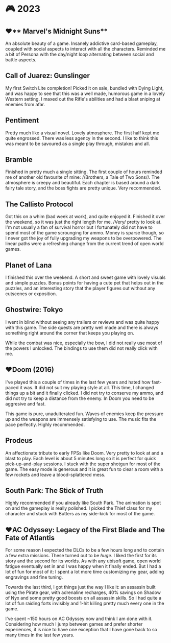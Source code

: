 # 🎮 2023

## ♥** Marvel's Midnight Suns**

An absolute beauty of a game. Insanely addictive card-based gameplay, coupled
with social aspects to interact with all the characters. Reminded me a bit of
Persona with the day/night loop alternating between social and battle aspects.

## Call of Juarez: Gunslinger

My first Switch Lite completion! Picked it on sale, bundled with Dying Light,
and was happy to see that this was a well made, humorous game in a lovely
Western setting. I maxed out the Rifle's abilities and had a blast sniping at
enemies from afar.

## Pentiment

Pretty much like a visual novel. Lovely atmosphere. The first half kept me
quite engrossed. There was less agency in the second. I like to think this was
meant to be savoured as a single play through, mistakes and all.

## Bramble

Finished in pretty much a single sitting. The first couple of hours reminded me
of another old favourite of mine: //Brothers, a Tale of Two Sons//. The
atmosphere is creepy and beautiful. Each chapter is based around a dark fairy
tale story, and the boss fights are pretty unique. Very recommended.

## The Callisto Protocol

Got this on a whim (bad week at work), and quite enjoyed it. Finished it over
the weekend, so it was just the right length for me. /Very/ pretty to look at.
I'm not usually a fan of survival horror but I fortunately did not have to
spend most of the game scrounging for ammo. Money is sparse though, so I never
got the joy of fully upgrading my weapons to be overpowered. The linear
paths were a refreshing change from the current trend of open world games.

## Planet of Lana

I finished this over the weekend. A short and sweet game with lovely visuals
and simple puzzles. Bonus points for having a cute pet that helps out in the
puzzles, and an interesting story that the player figures out without any
cutscenes or exposition.

## Ghostwire: Tokyo

I went in blind without seeing any trailers or reviews and was quite happy with
this game. The side quests are pretty well made and there is always something
right around the corner that keeps you playing on.

While the combat was nice, especially the bow, I did not really use most of the
powers I unlocked. The bindings to use them did not really click with me.

## ♥**Doom (2016)**

I've played this a couple of times in the last few years and hated how
fast-paced it was. It did not suit my playing style at all. This time, I
changed things up a bit and it finally clicked. I did not try to conserve my
ammo, and did not try to keep a distance from the enemy. In Doom you need to be
aggresive and fast.

This game is pure, unadulterated fun. Waves of enemies keep the pressure up and
the weapons are immensely satisfying to use. The music fits the pace perfectly.
Highly recommended.

## Prodeus

An affectionate tribute to early FPSs like Doom. Very pretty to look at and a
blast to play. Each level is about 5 minutes long so it is perfect for quick
pick-up-and-play sessions. I stuck with the super shotgun for most of the game.
The easy mode is generous and it is great fun to clear a room with a few
rockets and leave a blood-splattered mess.

## South Park: The Stick of Truth

Highly recommended if you already like South Park. The animation is spot on and
the gameplay is really polished. I picked the Thief class for my character and
stuck with Butters as my side-kick for most of the game.

## ♥**AC Odyssey: Legacy of the First Blade and The Fate of Atlantis**

For some reason I expected the DLCs to be a few hours long and to contain a few
extra missions. These turned out to be *huge*. I liked the first for its story
and the second for its worlds. As with any ubisoft game, open world fatigue
eventually set in and I was happy when it finally ended. But I had a lot of fun
for most of it: I spent a lot more time customizing my gear, adding engravings
and fine tuning.

Towards the last third, I got things just the way I like it: an assassin built
using the Pirate gear, with adrenaline recharges, 40% savings on Shadow of Nyx
and some pretty good boosts on all assassin skills. So I had quite a lot of fun
raiding forts invisibly and 1-hit killing pretty much every one in the game.

I've spent ~150 hours on AC Odyssey now and think I am done with it.
Considering how much I jump between games and prefer shorter experiences, it is
nice to have one exception that I have gone back to so many times in the last
few years.
